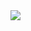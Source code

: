 <img src = "https://pics.me.me/when-you-watch-the-first-generation-of-your-genetic-algorithm-41858293.png">